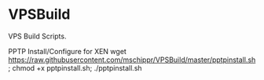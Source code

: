 VPSBuild
========

VPS Build Scripts.

PPTP Install/Configure for XEN
wget https://raw.githubusercontent.com/mschippr/VPSBuild/master/pptpinstall.sh; chmod +x pptpinstall.sh; ./pptpinstall.sh
